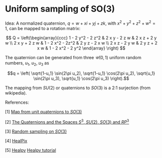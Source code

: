 # Uniform sampling of SO(3)

Idea: A normalized quaternion, $q = w + x i + y j + z k$,
with $x^2 + y^2 + z^2 + w^2 = 1$,
can be mapped to a rotation matrix:

$$
Q = \left(\begin{array}{ccc}
  1 - 2 y^2 - 2 z^2 & 2 x y - 2 z w    & 2 x z + 2 y w \\
  2 x y + 2 z w     & 1 - 2 x^2 - 2z^2 & 2 y z - 2 x w \\
  2 x z - 2 y w     & 2 y z + 2 x w    & 1 - 2 x^2 - 2 y^2
  \end{array}
\right)
$$

The quaternion can be generated from three $\mathcal U(0,1)$ uniform random numbers, $u_1$, $u_2$, $u_3$ as

$$q = \left(
    \sqrt{1-u_1} \sin(2\pi u_2),
    \sqrt{1-u_1} \cos(2\pi u_2),
    \sqrt{u_1} \sin(2\pi u_3),
    \sqrt{u_1} \cos(2\pi u_3)
\right).$$

The mapping from $SU(2)$ or quaternions to $SO(3)$ is a 2:1 surjection (from wikipedia).

References:

[1] [Map from unit quaternions to $SO(3)$](https://math.stackexchange.com/questions/1587309/map-from-unit-quaternions-to-so3)

[2] [The Quaternions and the Spaces $S^3$, $SU(2)$, $SO(3)$ and $RP^3$](https://www.cis.upenn.edu/~cis6100/geombchap8.pdf)

[3] [Random sampling on $SO(3)$](https://y7k4.github.io/2020/10/16/random-sampling-on-so-3.html)

[4] [HealPix](https://healpix.sourceforge.io/)

[5] [Healpy](https://github.com/healpy/healpy) [Healpy tutorial](https://healpy.readthedocs.io/en/latest/tutorial.html)
